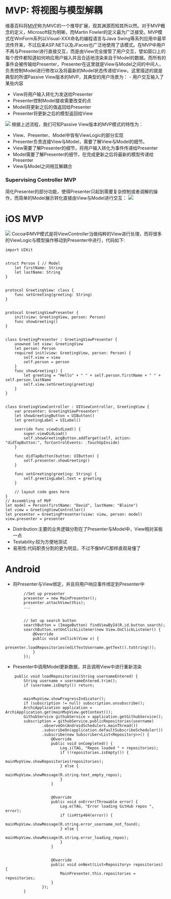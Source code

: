 


# MVP: 将视图与模型解耦
维基百科将[MVP](http://en.wikipedia.org/wiki/Model%E2%80%93view%E2%80%93presenter)称为MVC的一个推导扩展，观其渊源而知其所以然。对于MVP概念的定义，Microsoft较为明晰，而Martin Fowler的定义最为广泛接受。MVP模式在WinForm系列以Visual-XXX命名的编程语言与Java Swing等系列应用中最早流传开来，不过后来ASP.NET以及JFaces也广泛地使用了该模式。在MVP中用户不再与Presenter进行直接交互，而是由View完全接管了用户交互，譬如窗口上的每个控件都知道如何响应用户输入并且合适地渲染来自于Model的数据。而所有的事件会被传输给Presenter，Presenter在这里就是View与Model之间的中间人，负责控制Model进行修改以及将最新的Model状态传递给View。这里描述的就是典型的所谓Passive View版本的MVP，其典型的用户场景为：
- 用户交互输入了某些内容
- View将用户输入转化为发送给Presenter
- Presenter控制Model接收需要改变的点
- Model将更新之后的值返回给Presenter
- Presenter将更新之后的模型返回给View


![](https://coding.net/u/hoteam/p/Cache/git/raw/master/2016/7/2/28983226-1BC6-4AD2-900B-E7D254266D4F.png)
根据上述流程，我们可知Passive View版本的MVP模式的特性为：
- View、Presenter、Model中皆有ViewLogic的部分实现
- Presenter负责连接View与Model，需要了解View与Model的细节。
- View需要了解Presenter的细节，将用户输入转化为事件传递给Presenter
- Model需要了解Presenter的细节，在完成更新之后将最新的模型传递给Presenter
- View与Model之间相互解耦合


### Supervising Controller MVP
简化Presenter的部分功能，使得Presenter只起到需要复杂控制或者调解的操作，而简单的Model展示转化直接由View与Model进行交互：
![](https://coding.net/u/hoteam/p/Cache/git/raw/master/2016/7/2/EB81D8B6-227A-4E94-8107-C6DCC7920574.png)






# iOS MVP
![](https://coding.net/u/hoteam/p/Cache/git/raw/master/2016/7/2/1-hKUCPEHg6TDz6gtOlnFYwQ.png)
Cocoa中MVP模式是将ViewController当做纯粹的View进行处理，而将很多的ViewLogic与模型操作移动到Presenter中进行，代码如下:

```
import UIKit


struct Person { // Model
    let firstName: String
    let lastName: String
}


protocol GreetingView: class {
    func setGreeting(greeting: String)
}


protocol GreetingViewPresenter {
    init(view: GreetingView, person: Person)
    func showGreeting()
}


class GreetingPresenter : GreetingViewPresenter {
    unowned let view: GreetingView
    let person: Person
    required init(view: GreetingView, person: Person) {
        self.view = view
        self.person = person
    }
    func showGreeting() {
        let greeting = "Hello" + " " + self.person.firstName + " " + self.person.lastName
        self.view.setGreeting(greeting)
    }
}


class GreetingViewController : UIViewController, GreetingView {
    var presenter: GreetingViewPresenter!
    let showGreetingButton = UIButton()
    let greetingLabel = UILabel()
    
    override func viewDidLoad() {
        super.viewDidLoad()
        self.showGreetingButton.addTarget(self, action: "didTapButton:", forControlEvents: .TouchUpInside)
    }
    
    func didTapButton(button: UIButton) {
        self.presenter.showGreeting()
    }
    
    func setGreeting(greeting: String) {
        self.greetingLabel.text = greeting
    }
    
    // layout code goes here
}
// Assembling of MVP
let model = Person(firstName: "David", lastName: "Blaine")
let view = GreetingViewController()
let presenter = GreetingPresenter(view: view, person: model)
view.presenter = presenter
```
- Distribution:主要的业务逻辑分割在了Presenter与Model中，View相对呆板一点
- Testability:较为方便地测试
- 易用性:代码职责分割的更为明显，不过不像MVC那样直观易懂了

# Android



- 将Presenter与View绑定，并且将用户响应事件绑定到Presenter中

```
        //Set up presenter
        presenter = new MainPresenter();
        presenter.attachView(this);
        ...

        
        // Set up search button
        searchButton = (ImageButton) findViewById(R.id.button_search);
        searchButton.setOnClickListener(new View.OnClickListener() {
            @Override
            public void onClick(View v) {
                presenter.loadRepositories(editTextUsername.getText().toString());
            }
        });
```
- Presenter中调用Model更新数据，并且调用View中进行重新渲染
```
    public void loadRepositories(String usernameEntered) {
        String username = usernameEntered.trim();
        if (username.isEmpty()) return;


        mainMvpView.showProgressIndicator();
        if (subscription != null) subscription.unsubscribe();
        ArchiApplication application = ArchiApplication.get(mainMvpView.getContext());
        GithubService githubService = application.getGithubService();
        subscription = githubService.publicRepositories(username)
                .observeOn(AndroidSchedulers.mainThread())
                .subscribeOn(application.defaultSubscribeScheduler())
                .subscribe(new Subscriber<List<Repository>>() {
                    @Override
                    public void onCompleted() {
                        Log.i(TAG, "Repos loaded " + repositories);
                        if (!repositories.isEmpty()) {
                            mainMvpView.showRepositories(repositories);
                        } else {
                            mainMvpView.showMessage(R.string.text_empty_repos);
                        }
                    }


                    @Override
                    public void onError(Throwable error) {
                        Log.e(TAG, "Error loading GitHub repos ", error);
                        if (isHttp404(error)) {
                            mainMvpView.showMessage(R.string.error_username_not_found);
                        } else {
                            mainMvpView.showMessage(R.string.error_loading_repos);
                        }
                    }


                    @Override
                    public void onNext(List<Repository> repositories) {
                        MainPresenter.this.repositories = repositories;
                    }
                });
        }


```





